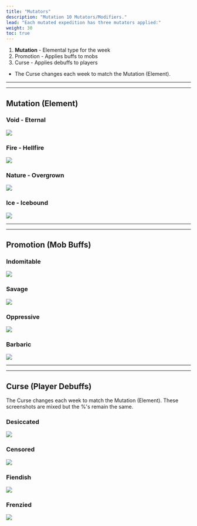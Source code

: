```yaml
---
title: "Mutators"
description: "Mutation 10 Mutators/Modifiers."
lead: "Each mutated expedition has three mutators applied:"
weight: 30
toc: true
---
```


1. **Mutation** - Elemental type for the week
2. Promotion - Applies buffs to mobs
3. Curse - Applies debuffs to players
   
- The Curse changes each week to match the Mutation (Element).

---
---

## Mutation (Element)

### Void - Eternal
<img src="https://i.imgur.com/7I9KdsH.png"></img>

### Fire - Hellfire
<img src="https://i.imgur.com/MumxhFK.png"></img>

### Nature - Overgrown
<img src="https://i.imgur.com/8JxrIN6.png"></img>

### Ice - Icebound
<img src="https://i.imgur.com/dmrRUzZ.png"></img>

---
---

## Promotion (Mob Buffs)

### Indomitable
<img src="https://i.imgur.com/PaP8U8P.png"></img>

### Savage
<img src="https://i.imgur.com/xlf1RmP.png"></img>

### Oppressive
<img src="https://i.imgur.com/TUASR7B.png"></img>

### Barbaric
<img src="https://i.imgur.com/ubz5qm8.png"></img>

---
---

## Curse (Player Debuffs)
The Curse changes each week to match the Mutation (Element). These screenshots are mixed but the %'s remain the same. 

### Desiccated
<img src="https://i.imgur.com/7ZTzuol.png"></img>

### Censored
<img src="https://i.imgur.com/ksKRURa.png"></img>

### Fiendish
<img src="https://i.imgur.com/9SsTjjw.png"></img>

### Frenzied
<img src="https://i.imgur.com/aBOx4Ti.png"></img>

